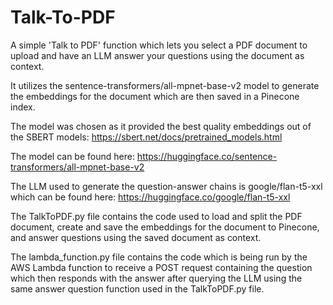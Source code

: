 # Talk-To-PDF

A simple 'Talk to PDF' function which lets you select a PDF document to upload and have an LLM answer your questions using the document as context.

It utilizes the sentence-transformers/all-mpnet-base-v2 model to generate the embeddings for the document which are then saved in a Pinecone index.

The model was chosen as it provided the best quality embeddings out of the SBERT models: https://sbert.net/docs/pretrained_models.html

The model can be found here: https://huggingface.co/sentence-transformers/all-mpnet-base-v2

The LLM used to generate the question-answer chains is google/flan-t5-xxl which can be found here: https://huggingface.co/google/flan-t5-xxl

The TalkToPDF.py file contains the code used to load and split the PDF document, create and save the embeddings for the document to Pinecone, and answer questions using the saved document as context.

The lambda_function.py file contains the code which is being run by the AWS Lambda function to receive a POST request containing the question which then responds with the answer after querying the LLM using the same answer question function used in the TalkToPDF.py file.
